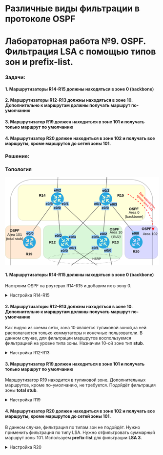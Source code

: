 # Различные виды фильтрации в протоколе OSPF
# Лабораторная работа №9. OSPF. Фильтрация LSA c помощью типов зон и prefix-list.

### Задачи:

#### 1. Маршрутизаторы R14-R15 должны находяться в зоне 0 (backbone)
#### 2. Маршрутизаторы R12-R13 должны находяться в зоне 10. Дополнительно к маршрутам должны получать маршрут по-умолчанию
#### 3. Маршрутизатор R19 должен находиться в зоне 101 и получать только маршрут по умолчанию
#### 4. Маршрутизатор R20 должен находиться в зоне 102 и получать все маршруты, кроме маршрутов до сетей зоны 101.

### Решение:

### Топология

![network.png](network.png)

#### 1. Маршрутизаторы R14-R15 должны находяться в зоне 0 (backbone)

Настроим OSPF на роутерах R14-R15 и добавим их в зону 0.

<details>
 <summary>Настройка R14-R15</summary>

``` bash

```
</details>

#### 2. Маршрутизаторы R12-R13 должны находяться в зоне 10. Дополнительно к маршрутам должны получать маршрут по-умолчанию

Как видно из схемы сети, зона 10 является тупиковой зоной,за ней располагаются только коммутаторы и конечные пользователи. В данном случае, для фильтрации маршрутов воспользуемся фильтрацией на уровне типа зоны. Назначим 10-ой зоне тип __stub__.

<details>
 <summary>Настройка R12-R13</summary>

``` bash

```
</details>

#### 3. Маршрутизатор R19 должен находиться в зоне 101 и получать только маршрут по умолчанию

Маршрутизатор R19 находится в тупиковой зоне. Дополнительных маршрутов, кроме по-умолчанию, не требуется. Подойдёт фильтрация зоны __total stub__.

<details>
 <summary>Настройка R19</summary>

``` bash

```
</details>

#### 4. Маршрутизатор R20 должен находиться в зоне 102 и получать все маршруты, кроме маршрутов до сетей зоны 101.

В данном случае, фильтрация по типам зон не подойдёт. Нужно применить фильтрация по типу LSA. Нужно отфильтровать суммарный маршрут зоны 101. Используем __prefix-list__ для фильтрации __LSA 3__.
<details>
 <summary>Настройка R20</summary>

``` bash

```
</details>

